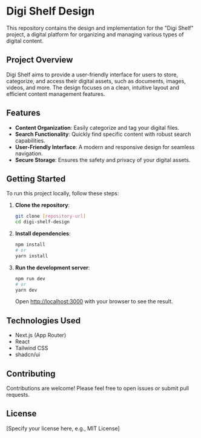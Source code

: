 # Digi Shelf Design

This repository contains the design and implementation for the "Digi Shelf" project, a digital platform for organizing and managing various types of digital content.

## Project Overview

Digi Shelf aims to provide a user-friendly interface for users to store, categorize, and access their digital assets, such as documents, images, videos, and more. The design focuses on a clean, intuitive layout and efficient content management features.

## Features

- **Content Organization**: Easily categorize and tag your digital files.
- **Search Functionality**: Quickly find specific content with robust search capabilities.
- **User-Friendly Interface**: A modern and responsive design for seamless navigation.
- **Secure Storage**: Ensures the safety and privacy of your digital assets.

## Getting Started

To run this project locally, follow these steps:

1.  **Clone the repository**:
    ```bash
    git clone [repository-url]
    cd digi-shelf-design
    ```

2.  **Install dependencies**:
    ```bash
    npm install
    # or
    yarn install
    ```

3.  **Run the development server**:
    ```bash
    npm run dev
    # or
    yarn dev
    ```

    Open [http://localhost:3000](http://localhost:3000) with your browser to see the result.

## Technologies Used

-   Next.js (App Router)
-   React
-   Tailwind CSS
-   shadcn/ui

## Contributing

Contributions are welcome! Please feel free to open issues or submit pull requests.

## License

[Specify your license here, e.g., MIT License]
```


